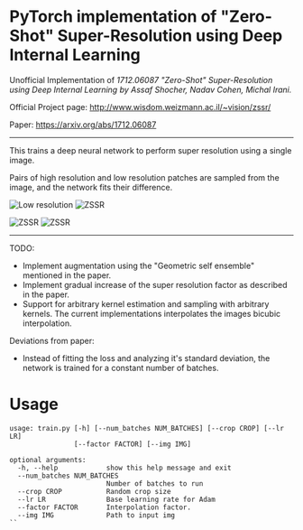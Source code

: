 # PyTorch implementation of  "Zero-Shot" Super-Resolution using Deep Internal Learning

Unofficial Implementation of *1712.06087 "Zero-Shot" Super-Resolution using Deep Internal Learning by Assaf Shocher, Nadav Cohen, Michal Irani.*
 
Official Project page: http://www.wisdom.weizmann.ac.il/~vision/zssr/

Paper: https://arxiv.org/abs/1712.06087


----------


This trains a deep neural network to perform super resolution using a single image.

Pairs of high resolution and low resolution patches are sampled from the image, and the network fits their difference.

![Low resolution](https://github.com/jacobgil/pytorch-zssr/blob/master/examples/kennedy.png?raw=true)
![ZSSR](https://github.com/jacobgil/pytorch-zssr/blob/master/examples/kennedy_zssr.png?raw=true)

![ZSSR](https://github.com/jacobgil/pytorch-zssr/blob/master/examples/lincoln.png?raw=true)
![ZSSR](https://github.com/jacobgil/pytorch-zssr/blob/master/examples/lincoln_zssr.png?raw=true)


----------


TODO:
- Implement augmentation using the "Geometric self ensemble" mentioned in the paper.
- Implement gradual increase of the super resolution factor as described in the paper.
- Support for arbitrary kernel estimation and sampling with arbitrary kernels.  The current implementations interpolates the images bicubic interpolation.

Deviations from paper:
- Instead of fitting  the loss and analyzing it's standard deviation, the network is trained for a constant number of batches.


# Usage 
```
usage: train.py [-h] [--num_batches NUM_BATCHES] [--crop CROP] [--lr LR]
                [--factor FACTOR] [--img IMG]

optional arguments:
  -h, --help            show this help message and exit
  --num_batches NUM_BATCHES
                        Number of batches to run
  --crop CROP           Random crop size
  --lr LR               Base learning rate for Adam
  --factor FACTOR       Interpolation factor.
  --img IMG             Path to input img
``
